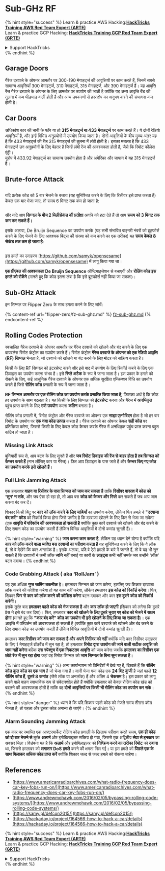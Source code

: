 # Sub-GHz RF

{% hint style="success" %}
Learn & practice AWS Hacking:<img src="/.gitbook/assets/arte.png" alt="" data-size="line">[**HackTricks Training AWS Red Team Expert (ARTE)**](https://training.hacktricks.xyz/courses/arte)<img src="/.gitbook/assets/arte.png" alt="" data-size="line">\
Learn & practice GCP Hacking: <img src="/.gitbook/assets/grte.png" alt="" data-size="line">[**HackTricks Training GCP Red Team Expert (GRTE)**<img src="/.gitbook/assets/grte.png" alt="" data-size="line">](https://training.hacktricks.xyz/courses/grte)

<details>

<summary>Support HackTricks</summary>

* Check the [**subscription plans**](https://github.com/sponsors/carlospolop)!
* **Join the** 💬 [**Discord group**](https://discord.gg/hRep4RUj7f) or the [**telegram group**](https://t.me/peass) or **follow** us on **Twitter** 🐦 [**@hacktricks\_live**](https://twitter.com/hacktricks\_live)**.**
* **Share hacking tricks by submitting PRs to the** [**HackTricks**](https://github.com/carlospolop/hacktricks) and [**HackTricks Cloud**](https://github.com/carlospolop/hacktricks-cloud) github repos.

</details>
{% endhint %}

## Garage Doors

गैरेज दरवाजे के ओपनर आमतौर पर 300-190 मेगाहर्ट्ज की आवृत्तियों पर काम करते हैं, जिनमें सबसे सामान्य आवृत्तियाँ 300 मेगाहर्ट्ज, 310 मेगाहर्ट्ज, 315 मेगाहर्ट्ज, और 390 मेगाहर्ट्ज हैं। यह आवृत्ति रेंज गैरेज दरवाजे के ओपनर के लिए आमतौर पर उपयोग की जाती है क्योंकि यह अन्य आवृत्ति बैंड की तुलना में कम भीड़भाड़ वाली होती है और अन्य उपकरणों से हस्तक्षेप का अनुभव करने की संभावना कम होती है।

## Car Doors

अधिकांश कार की चाबी के फॉब या तो **315 मेगाहर्ट्ज या 433 मेगाहर्ट्ज** पर काम करते हैं। ये दोनों रेडियो आवृत्तियाँ हैं, और इन्हें विभिन्न अनुप्रयोगों में उपयोग किया जाता है। दोनों आवृत्तियों के बीच मुख्य अंतर यह है कि 433 मेगाहर्ट्ज की रेंज 315 मेगाहर्ट्ज की तुलना में लंबी होती है। इसका मतलब है कि 433 मेगाहर्ट्ज उन अनुप्रयोगों के लिए बेहतर है जिन्हें लंबी रेंज की आवश्यकता होती है, जैसे कि रिमोट कीलेस एंट्री।\
यूरोप में 433.92 मेगाहर्ट्ज का सामान्य उपयोग होता है और अमेरिका और जापान में यह 315 मेगाहर्ट्ज है।

## **Brute-force Attack**

<figure><img src="../../.gitbook/assets/image (1084).png" alt=""><figcaption></figcaption></figure>

यदि प्रत्येक कोड को 5 बार भेजने के बजाय (यह सुनिश्चित करने के लिए कि रिसीवर इसे प्राप्त करता है) केवल एक बार भेजा जाए, तो समय 6 मिनट तक कम हो जाता है:

<figure><img src="../../.gitbook/assets/image (622).png" alt=""><figcaption></figcaption></figure>

और यदि आप **सिग्नल के बीच 2 मिलीसेकंड की प्रतीक्षा** अवधि को हटा देते हैं तो आप **समय को 3 मिनट तक कम कर सकते हैं।**

इसके अलावा, De Bruijn Sequence का उपयोग करके (यह सभी संभावित बाइनरी नंबरों को ब्रूटफोर्स करने के लिए भेजने के लिए आवश्यक बिट्स की संख्या को कम करने का एक तरीका) यह **समय केवल 8 सेकंड तक कम हो जाता है**:

<figure><img src="../../.gitbook/assets/image (583).png" alt=""><figcaption></figcaption></figure>

इस हमले का उदाहरण [https://github.com/samyk/opensesame](https://github.com/samyk/opensesame) में लागू किया गया था।

**एक प्रीएंबल की आवश्यकता De Bruijn Sequence** ऑप्टिमाइजेशन से बचाएगी और **रोलिंग कोड इस हमले को रोकेंगे** (मानते हुए कि कोड इतना लंबा है कि इसे ब्रूटफोर्स नहीं किया जा सकता)।

## Sub-GHz Attack

इन सिग्नल पर Flipper Zero के साथ हमला करने के लिए जांचें:

{% content-ref url="flipper-zero/fz-sub-ghz.md" %}
[fz-sub-ghz.md](flipper-zero/fz-sub-ghz.md)
{% endcontent-ref %}

## Rolling Codes Protection

स्वचालित गैरेज दरवाजे के ओपनर आमतौर पर गैरेज दरवाजे को खोलने और बंद करने के लिए एक वायरलेस रिमोट कंट्रोल का उपयोग करते हैं। रिमोट कंट्रोल **गैरेज दरवाजे के ओपनर को एक रेडियो आवृत्ति (RF) सिग्नल** भेजता है, जो दरवाजे को खोलने या बंद करने के लिए मोटर को सक्रिय करता है।

किसी के लिए RF सिग्नल को इंटरसेप्ट करने और इसे बाद में उपयोग के लिए रिकॉर्ड करने के लिए एक डिवाइस का उपयोग करना संभव है। इसे **रिप्ले अटैक** के रूप में जाना जाता है। इस प्रकार के हमले को रोकने के लिए, कई आधुनिक गैरेज दरवाजे के ओपनर एक अधिक सुरक्षित एन्क्रिप्शन विधि का उपयोग करते हैं जिसे **रोलिंग कोड** प्रणाली के रूप में जाना जाता है।

**RF सिग्नल आमतौर पर एक रोलिंग कोड का उपयोग करके प्रसारित किया जाता है**, जिसका अर्थ है कि कोड हर उपयोग के साथ बदलता है। यह किसी के लिए सिग्नल को **इंटरसेप्ट** करना और गैरेज में **अनधिकृत** पहुंच प्राप्त करने के लिए **उसे उपयोग** करना **कठिन** बनाता है।

रोलिंग कोड प्रणाली में, रिमोट कंट्रोल और गैरेज दरवाजे का ओपनर एक **साझा एल्गोरिदम** होता है जो हर बार रिमोट के उपयोग पर **एक नया कोड उत्पन्न** करता है। गैरेज दरवाजे का ओपनर केवल **सही कोड** पर प्रतिक्रिया करेगा, जिससे किसी के लिए केवल कोड कैप्चर करके गैरेज में अनधिकृत पहुंच प्राप्त करना बहुत कठिन हो जाता है।

### **Missing Link Attack**

बुनियादी रूप से, आप बटन के लिए सुनते हैं और **जब रिमोट डिवाइस की रेंज से बाहर होता है तब सिग्नल को कैप्चर करते हैं** (मान लीजिए कार या गैरेज)। फिर आप डिवाइस के पास जाते हैं और **कैप्चर किए गए कोड का उपयोग करके इसे खोलते हैं**।

### Full Link Jamming Attack

एक हमलावर **वाहन या रिसीवर के पास सिग्नल को जाम कर सकता है** ताकि **रिसीवर वास्तव में कोड को ‘सुन’ न सके**, और जब ऐसा हो रहा हो, तो आप बस **कोड को कैप्चर और रिप्ले** कर सकते हैं जब आप जाम करना बंद कर दें।

शिकार किसी बिंदु पर **कार को लॉक करने के लिए चाबियाँ** का उपयोग करेगा, लेकिन फिर हमले ने **"दरवाजा बंद करें" कोड** को रिकॉर्ड किया होगा जिसे उम्मीद है कि दरवाजा खोलने के लिए फिर से भेजा जा सकेगा (एक **आवृत्ति में परिवर्तन की आवश्यकता हो सकती है** क्योंकि कुछ कारें दरवाजे को खोलने और बंद करने के लिए समान कोड का उपयोग करती हैं लेकिन विभिन्न आवृत्तियों में दोनों कमांड सुनती हैं)।

{% hint style="warning" %}
**जाम करना काम करता है**, लेकिन यह ध्यान देने योग्य है क्योंकि यदि **कार को लॉक करने वाला व्यक्ति बस दरवाजों का परीक्षण करता है** यह सुनिश्चित करने के लिए कि वे लॉक हैं, तो वे देखेंगे कि कार अनलॉक है। इसके अलावा, यदि वे ऐसे हमलों के बारे में जानते हैं, तो वे यह भी सुन सकते हैं कि दरवाजों ने कभी लॉक **ध्वनि** नहीं बनाई या कारों के **लाइट्स** कभी नहीं चमके जब उन्होंने ‘लॉक’ बटन दबाया।
{% endhint %}

### **Code Grabbing Attack ( aka ‘RollJam’ )**

यह एक अधिक **गुप्त जामिंग तकनीक** है। हमलावर सिग्नल को जाम करेगा, इसलिए जब शिकार दरवाजा लॉक करने की कोशिश करेगा तो यह काम नहीं करेगा, लेकिन हमलावर **इस कोड को रिकॉर्ड करेगा**। फिर, शिकार **फिर से कार को लॉक करने की कोशिश करेगा** बटन दबाकर और कार **इस दूसरे कोड को रिकॉर्ड करेगी**।\
इसके तुरंत बाद **हमलावर पहले कोड को भेज सकता है** और **कार लॉक हो जाएगी** (शिकार को लगेगा कि दूसरे प्रेस ने इसे बंद कर दिया)। फिर, हमलावर **कार को खोलने के लिए दूसरे चुराए गए कोड को भेजने में सक्षम होगा** (मानते हुए कि **"कार बंद करें" कोड का उपयोग भी इसे खोलने के लिए किया जा सकता है**)। एक आवृत्ति में परिवर्तन की आवश्यकता हो सकती है (क्योंकि कुछ कारें दरवाजे को खोलने और बंद करने के लिए समान कोड का उपयोग करती हैं लेकिन विभिन्न आवृत्तियों में दोनों कमांड सुनती हैं)।

हमलावर **कार रिसीवर को जाम कर सकता है और अपने रिसीवर को नहीं** क्योंकि यदि कार रिसीवर उदाहरण के लिए 1 मेगाहर्ट्ज ब्रॉडबैंड में सुन रहा है, तो हमलावर **रिमोट द्वारा उपयोग की जाने वाली सटीक आवृत्ति को जाम नहीं करेगा** बल्कि **उस स्पेक्ट्रम में एक निकटतम आवृत्ति** को जाम करेगा जबकि **हमलावर का रिसीवर एक छोटे रेंज में सुन रहा होगा** जहां वह रिमोट सिग्नल को **जाम सिग्नल के बिना सुन सकता है**।

{% hint style="warning" %}
अन्य कार्यान्वयन जो विनिर्देशों में देखे गए हैं, दिखाते हैं कि **रोलिंग कोड कुल कोड का एक भाग** है जो भेजा गया है। यानी भेजा गया कोड एक **24 बिट कुंजी** है जहां पहले **12 रोलिंग कोड हैं**, **दूसरे 8 कमांड** (जैसे लॉक या अनलॉक) हैं और अंतिम 4 **चेकसम** है। इस प्रकार को लागू करने वाले वाहन स्वाभाविक रूप से संवेदनशील होते हैं क्योंकि हमलावर को केवल रोलिंग कोड खंड को बदलने की आवश्यकता होती है ताकि वह **दोनों आवृत्तियों पर किसी भी रोलिंग कोड का उपयोग कर सके**।
{% endhint %}

{% hint style="danger" %}
ध्यान दें कि यदि शिकार पहले कोड को भेजते समय तीसरा कोड भेजता है, तो पहला और दूसरा कोड अमान्य हो जाएंगे।
{% endhint %}

### Alarm Sounding Jamming Attack

एक कार पर स्थापित एक आफ्टरमार्केट रोलिंग कोड प्रणाली के खिलाफ परीक्षण करते समय, **एक ही कोड को दो बार भेजने से** तुरंत **अलार्म** और इमोबिलाइज़र सक्रिय हो गया, जिससे एक अद्वितीय **सेवा से इनकार** का अवसर मिला। विडंबना यह है कि **अलार्म** और इमोबिलाइज़र को **निष्क्रिय करने का तरीका** **रिमोट** को **दबाना** था, जिससे हमलावर को **लगातार DoS हमले** करने की क्षमता मिल गई। या इस हमले को **पिछले एक के साथ मिलाकर अधिक कोड प्राप्त करें** क्योंकि शिकार जल्द से जल्द हमले को रोकना चाहेगा।

## References

* [https://www.americanradioarchives.com/what-radio-frequency-does-car-key-fobs-run-on/](https://www.americanradioarchives.com/what-radio-frequency-does-car-key-fobs-run-on/)
* [https://www.andrewmohawk.com/2016/02/05/bypassing-rolling-code-systems/](https://www.andrewmohawk.com/2016/02/05/bypassing-rolling-code-systems/)
* [https://samy.pl/defcon2015/](https://samy.pl/defcon2015/)
* [https://hackaday.io/project/164566-how-to-hack-a-car/details](https://hackaday.io/project/164566-how-to-hack-a-car/details)

{% hint style="success" %}
Learn & practice AWS Hacking:<img src="/.gitbook/assets/arte.png" alt="" data-size="line">[**HackTricks Training AWS Red Team Expert (ARTE)**](https://training.hacktricks.xyz/courses/arte)<img src="/.gitbook/assets/arte.png" alt="" data-size="line">\
Learn & practice GCP Hacking: <img src="/.gitbook/assets/grte.png" alt="" data-size="line">[**HackTricks Training GCP Red Team Expert (GRTE)**<img src="/.gitbook/assets/grte.png" alt="" data-size="line">](https://training.hacktricks.xyz/courses/grte)

<details>

<summary>Support HackTricks</summary>

* Check the [**subscription plans**](https://github.com/sponsors/carlospolop)!
* **Join the** 💬 [**Discord group**](https://discord.gg/hRep4RUj7f) or the [**telegram group**](https://t.me/peass) or **follow** us on **Twitter** 🐦 [**@hacktricks\_live**](https://twitter.com/hacktricks\_live)**.**
* **Share hacking tricks by submitting PRs to the** [**HackTricks**](https://github.com/carlospolop/hacktricks) and [**HackTricks Cloud**](https://github.com/carlospolop/hacktricks-cloud) github repos.

</details>
{% endhint %}
